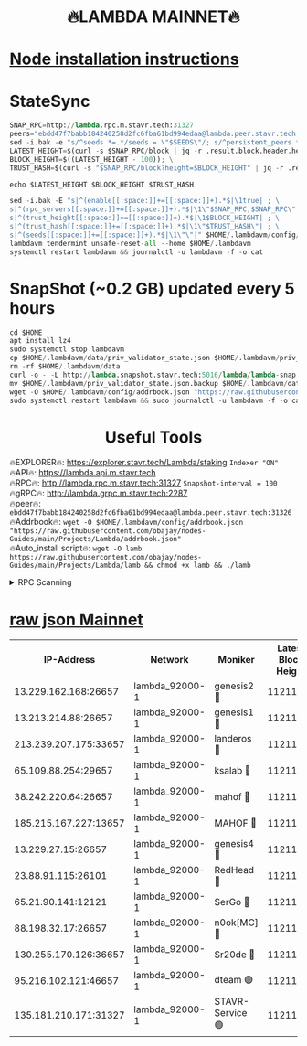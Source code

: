 <h1 align="center"> 🔥LAMBDA MAINNET🔥</h1>


[Node installation instructions](https://github.com/obajay/nodes-Guides/tree/main/Projects/Lambda)
=


# StateSync
```python
SNAP_RPC=http://lambda.rpc.m.stavr.tech:31327
peers="ebdd47f7babb184240258d2fc6fba61bd994edaa@lambda.peer.stavr.tech:31326" 
sed -i.bak -e "s/^seeds *=.*/seeds = \"$SEEDS\"/; s/^persistent_peers *=.*/persistent_peers = \"$PEERS\"/" $HOME/.lambdavm/config/config.toml
LATEST_HEIGHT=$(curl -s $SNAP_RPC/block | jq -r .result.block.header.height); \
BLOCK_HEIGHT=$((LATEST_HEIGHT - 100)); \
TRUST_HASH=$(curl -s "$SNAP_RPC/block?height=$BLOCK_HEIGHT" | jq -r .result.block_id.hash)

echo $LATEST_HEIGHT $BLOCK_HEIGHT $TRUST_HASH

sed -i.bak -E "s|^(enable[[:space:]]+=[[:space:]]+).*$|\1true| ; \
s|^(rpc_servers[[:space:]]+=[[:space:]]+).*$|\1\"$SNAP_RPC,$SNAP_RPC\"| ; \
s|^(trust_height[[:space:]]+=[[:space:]]+).*$|\1$BLOCK_HEIGHT| ; \
s|^(trust_hash[[:space:]]+=[[:space:]]+).*$|\1\"$TRUST_HASH\"| ; \
s|^(seeds[[:space:]]+=[[:space:]]+).*$|\1\"\"|" $HOME/.lambdavm/config/config.toml
lambdavm tendermint unsafe-reset-all --home $HOME/.lambdavm
systemctl restart lambdavm && journalctl -u lambdavm -f -o cat

```
# SnapShot (~0.2 GB) updated every 5 hours
```python
cd $HOME
apt install lz4
sudo systemctl stop lambdavm
cp $HOME/.lambdavm/data/priv_validator_state.json $HOME/.lambdavm/priv_validator_state.json.backup
rm -rf $HOME/.lambdavm/data
curl -o - -L http://lambda.snapshot.stavr.tech:5016/lambda/lambda-snap.tar.lz4 | lz4 -c -d - | tar -x -C $HOME/.lambdavm --strip-components 2
mv $HOME/.lambdavm/priv_validator_state.json.backup $HOME/.lambdavm/data/priv_validator_state.json
wget -O $HOME/.lambdavm/config/addrbook.json "https://raw.githubusercontent.com/obajay/nodes-Guides/main/Projects/Lambda/addrbook.json"
sudo systemctl restart lambdavm && sudo journalctl -u lambdavm -f -o cat
```
 <h1 align="center"> Useful Tools</h1>

🔥EXPLORER🔥:      https://explorer.stavr.tech/Lambda/staking	        `Indexer "ON"` \
🔥API🔥: 			 		 https://lambda.api.m.stavr.tech \
🔥RPC🔥:           http://lambda.rpc.m.stavr.tech:31327	              `Snapshot-interval = 100` \
🔥gRPC🔥:          http://lambda.grpc.m.stavr.tech:2287 \
🔥peer🔥:					 `ebdd47f7babb184240258d2fc6fba61bd994edaa@lambda.peer.stavr.tech:31326` \
🔥Addrbook🔥:    ```wget -O $HOME/.lambdavm/config/addrbook.json "https://raw.githubusercontent.com/obajay/nodes-Guides/main/Projects/Lambda/addrbook.json"``` \
🔥Auto_install script🔥: ```wget -O lamb https://raw.githubusercontent.com/obajay/nodes-Guides/main/Projects/Lambda/lamb && chmod +x lamb && ./lamb```


<details>
<summary>RPC Scanning</summary>

<h2 align="center"> We scan nodes in real time every 4 hours. And we provide the final result of RPC endpoints.
We cannot influence the operation of these nodes in any way. </h2>


```python
If Voting Power is higher than 0 --> then the Node is a validator of the network and may be subject to attack and be a potential threat to the chain.
```
```python
We marked such validators with a red symbol
```

</details>

[raw json Mainnet](https://rpc-check.lambm.stavr.tech/lambm/rpc-lambm-result.json)
=


<table><tr><th>IP-Address</th><th>Network</th><th>Moniker</th><th>Latest Block Height</th><th>Earliest Block Height</th><th>Catching Up</th><th>Tx Index</th><th>Voting Power</th><th>Scan Time</th></tr><tr><td>13.229.162.168:26657</td><td>lambda_92000-1</td><td>genesis2 🔴</td><td>11211948</td><td>1</td><td>False</td><td>on</td><td>16689330</td><td>2024-01-19T00:25:13.589596703UTC</td></tr><tr><td>13.213.214.88:26657</td><td>lambda_92000-1</td><td>genesis1 🔴</td><td>11211949</td><td>1</td><td>False</td><td>on</td><td>107835</td><td>2024-01-19T00:25:18.453516914UTC</td></tr><tr><td>213.239.207.175:33657</td><td>lambda_92000-1</td><td>landeros 🔴</td><td>11211946</td><td>8136001</td><td>False</td><td>off</td><td>1395425</td><td>2024-01-19T00:25:07.483372015UTC</td></tr><tr><td>65.109.88.254:29657</td><td>lambda_92000-1</td><td>ksalab 🔴</td><td>11211950</td><td>8715001</td><td>False</td><td>on</td><td>507955</td><td>2024-01-19T00:25:23.757870157UTC</td></tr><tr><td>38.242.220.64:26657</td><td>lambda_92000-1</td><td>mahof 🔴</td><td>11211946</td><td>10131001</td><td>False</td><td>off</td><td>770350</td><td>2024-01-19T00:25:01.002844799UTC</td></tr><tr><td>185.215.167.227:13657</td><td>lambda_92000-1</td><td>MAHOF 🔴</td><td>11211949</td><td>10134001</td><td>False</td><td>on</td><td>2051510</td><td>2024-01-19T00:25:17.221461731UTC</td></tr><tr><td>13.229.27.15:26657</td><td>lambda_92000-1</td><td>genesis4 🔴</td><td>11211949</td><td>11043001</td><td>False</td><td>on</td><td>9763079</td><td>2024-01-19T00:25:16.900178942UTC</td></tr><tr><td>23.88.91.115:26101</td><td>lambda_92000-1</td><td>RedHead 🔴</td><td>11211946</td><td>11111946</td><td>False</td><td>off</td><td>553202</td><td>2024-01-19T00:25:08.226647035UTC</td></tr><tr><td>65.21.90.141:12121</td><td>lambda_92000-1</td><td>SerGo 🔴</td><td>11211950</td><td>11111950</td><td>False</td><td>off</td><td>10611905</td><td>2024-01-19T00:25:26.257341127UTC</td></tr><tr><td>88.198.32.17:26657</td><td>lambda_92000-1</td><td>n0ok[MC] 🔴</td><td>11211950</td><td>11111950</td><td>False</td><td>off</td><td>1578630</td><td>2024-01-19T00:25:29.302985413UTC</td></tr><tr><td>130.255.170.126:36657</td><td>lambda_92000-1</td><td>Sr20de 🔴</td><td>11211946</td><td>11208001</td><td>False</td><td>off</td><td>675536</td><td>2024-01-19T00:25:07.990239901UTC</td></tr><tr><td>95.216.102.121:46657</td><td>lambda_92000-1</td><td>dteam 🟢</td><td>11211950</td><td>11208001</td><td>False</td><td>off</td><td>0</td><td>2024-01-19T00:25:23.430865985UTC</td></tr><tr><td>135.181.210.171:31327</td><td>lambda_92000-1</td><td>STAVR-Service 🟢</td><td>11211950</td><td>11211001</td><td>False</td><td>on</td><td>0</td><td>2024-01-19T00:25:22.878648199UTC</td></tr></table>
